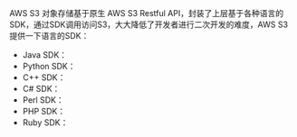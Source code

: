 AWS S3 对象存储基于原生 AWS S3 Restful API，封装了上层基于各种语言的SDK，通过SDK调用访问S3，大大降低了开发者进行二次开发的难度，AWS S3 提供一下语言的SDK：

* Java SDK：
* Python SDK：
* C++ SDK：
* C\# SDK：
* Perl SDK：
* PHP SDK：
* Ruby SDK：



